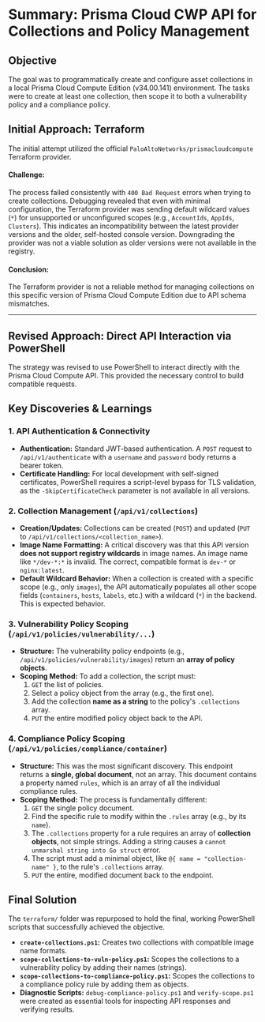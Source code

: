 # Summary: Prisma Cloud CWP API for Collections and Policy Management

## Objective
The goal was to programmatically create and configure asset collections in a local Prisma Cloud Compute Edition (v34.00.141) environment. The tasks were to create at least one collection, then scope it to both a vulnerability policy and a compliance policy.

## Initial Approach: Terraform
The initial attempt utilized the official `PaloAltoNetworks/prismacloudcompute` Terraform provider.

#### Challenge:
The process failed consistently with `400 Bad Request` errors when trying to create collections. Debugging revealed that even with minimal configuration, the Terraform provider was sending default wildcard values (`*`) for unsupported or unconfigured scopes (e.g., `AccountIds`, `AppIds`, `Clusters`). This indicates an incompatibility between the latest provider versions and the older, self-hosted console version. Downgrading the provider was not a viable solution as older versions were not available in the registry.

#### Conclusion:
The Terraform provider is not a reliable method for managing collections on this specific version of Prisma Cloud Compute Edition due to API schema mismatches.

---

## Revised Approach: Direct API Interaction via PowerShell
The strategy was revised to use PowerShell to interact directly with the Prisma Cloud Compute API. This provided the necessary control to build compatible requests.

## Key Discoveries & Learnings

### 1. API Authentication & Connectivity
- **Authentication:** Standard JWT-based authentication. A `POST` request to `/api/v1/authenticate` with a `username` and `password` body returns a bearer token.
- **Certificate Handling:** For local development with self-signed certificates, PowerShell requires a script-level bypass for TLS validation, as the `-SkipCertificateCheck` parameter is not available in all versions.

### 2. Collection Management (`/api/v1/collections`)
- **Creation/Updates:** Collections can be created (`POST`) and updated (`PUT` to `/api/v1/collections/<collection_name>`).
- **Image Name Formatting:** A critical discovery was that this API version **does not support registry wildcards** in image names. An image name like `*/dev-*:*` is invalid. The correct, compatible format is `dev-*` or `nginx:latest`.
- **Default Wildcard Behavior:** When a collection is created with a specific scope (e.g., only `images`), the API automatically populates all other scope fields (`containers`, `hosts`, `labels`, etc.) with a wildcard (`*`) in the backend. This is expected behavior.

### 3. Vulnerability Policy Scoping (`/api/v1/policies/vulnerability/...`)
- **Structure:** The vulnerability policy endpoints (e.g., `/api/v1/policies/vulnerability/images`) return an **array of policy objects**.
- **Scoping Method:** To add a collection, the script must:
    1. `GET` the list of policies.
    2. Select a policy object from the array (e.g., the first one).
    3. Add the collection **name as a string** to the policy's `.collections` array.
    4. `PUT` the entire modified policy object back to the API.

### 4. Compliance Policy Scoping (`/api/v1/policies/compliance/container`)
- **Structure:** This was the most significant discovery. This endpoint returns a **single, global document**, not an array. This document contains a property named `rules`, which is an array of all the individual compliance rules.
- **Scoping Method:** The process is fundamentally different:
    1. `GET` the single policy document.
    2. Find the specific rule to modify within the `.rules` array (e.g., by its `name`).
    3. The `.collections` property for a rule requires an array of **collection objects**, not simple strings. Adding a string causes a `cannot unmarshal string into Go struct` error.
    4. The script must add a minimal object, like `@{ name = "collection-name" }`, to the rule's `.collections` array.
    5. `PUT` the entire, modified document back to the endpoint.

## Final Solution
The `terraform/` folder was repurposed to hold the final, working PowerShell scripts that successfully achieved the objective.

- **`create-collections.ps1`:** Creates two collections with compatible image name formats.
- **`scope-collections-to-vuln-policy.ps1`:** Scopes the collections to a vulnerability policy by adding their names (strings).
- **`scope-collections-to-compliance-policy.ps1`:** Scopes the collections to a compliance policy rule by adding them as objects.
- **Diagnostic Scripts:** `debug-compliance-policy.ps1` and `verify-scope.ps1` were created as essential tools for inspecting API responses and verifying results.
